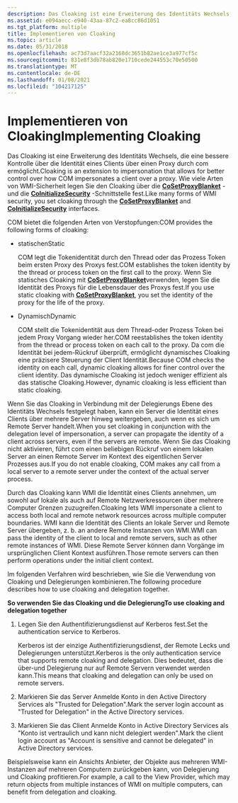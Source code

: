 ```yaml
---
description: Das Cloaking ist eine Erweiterung des Identitäts Wechsels, die eine bessere Kontrolle über die Identität eines Clients über einen Proxy durch com ermöglicht. Wie viele Arten von WMI-Sicherheit legen Sie den Cloaking über die CoSetProxyBlanket-und die CoInitializeSecurity-Schnittstelle fest.
ms.assetid: e094aecc-e940-43aa-87c2-ea8cc86d1051
ms.tgt_platform: multiple
title: Implementieren von Cloaking
ms.topic: article
ms.date: 05/31/2018
ms.openlocfilehash: ac73d7aacf32a2168dc3651b82ae1ce3a977cf5c
ms.sourcegitcommit: 831e8f3db78ab820e1710cede244553c70e50500
ms.translationtype: MT
ms.contentlocale: de-DE
ms.lasthandoff: 01/08/2021
ms.locfileid: "104217125"
---
```

# <a name="implementing-cloaking"></a><span data-ttu-id="12a58-104">Implementieren von Cloaking</span><span class="sxs-lookup"><span data-stu-id="12a58-104">Implementing Cloaking</span></span>

<span data-ttu-id="12a58-105">Das Cloaking ist eine Erweiterung des Identitäts Wechsels, die eine bessere Kontrolle über die Identität eines Clients über einen Proxy durch com ermöglicht.</span><span class="sxs-lookup"><span data-stu-id="12a58-105">Cloaking is an extension to impersonation that allows for better control over how COM impersonates a client over a proxy.</span></span> <span data-ttu-id="12a58-106">Wie viele Arten von WMI-Sicherheit legen Sie den Cloaking über die [**CoSetProxyBlanket**](/windows/win32/api/combaseapi/nf-combaseapi-cosetproxyblanket) -und die [**CoInitializeSecurity**](/windows/win32/api/combaseapi/nf-combaseapi-coinitializesecurity) -Schnittstelle fest.</span><span class="sxs-lookup"><span data-stu-id="12a58-106">Like many forms of WMI security, you set cloaking through the [**CoSetProxyBlanket**](/windows/win32/api/combaseapi/nf-combaseapi-cosetproxyblanket) and [**CoInitializeSecurity**](/windows/win32/api/combaseapi/nf-combaseapi-coinitializesecurity) interfaces.</span></span>

<span data-ttu-id="12a58-107">COM bietet die folgenden Arten von Verstopfungen:</span><span class="sxs-lookup"><span data-stu-id="12a58-107">COM provides the following forms of cloaking:</span></span>

-   <span data-ttu-id="12a58-108">statischen</span><span class="sxs-lookup"><span data-stu-id="12a58-108">Static</span></span>

    <span data-ttu-id="12a58-109">COM legt die Tokenidentität durch den Thread oder das Prozess Token beim ersten Proxy des Proxys fest.</span><span class="sxs-lookup"><span data-stu-id="12a58-109">COM establishes the token identity by the thread or process token on the first call to the proxy.</span></span> <span data-ttu-id="12a58-110">Wenn Sie statisches Cloaking mit [**CoSetProxyBlanket**](/windows/win32/api/combaseapi/nf-combaseapi-cosetproxyblanket)verwenden, legen Sie die Identität des Proxys für die Lebensdauer des Proxys fest.</span><span class="sxs-lookup"><span data-stu-id="12a58-110">If you use static cloaking with [**CoSetProxyBlanket**](/windows/win32/api/combaseapi/nf-combaseapi-cosetproxyblanket), you set the identity of the proxy for the life of the proxy.</span></span>

-   <span data-ttu-id="12a58-111">Dynamisch</span><span class="sxs-lookup"><span data-stu-id="12a58-111">Dynamic</span></span>

    <span data-ttu-id="12a58-112">COM stellt die Tokenidentität aus dem Thread-oder Prozess Token bei jedem Proxy Vorgang wieder her.</span><span class="sxs-lookup"><span data-stu-id="12a58-112">COM reestablishes the token identity from the thread or process token on each call to the proxy.</span></span> <span data-ttu-id="12a58-113">Da com die Identität bei jedem-Rückruf überprüft, ermöglicht dynamisches Cloaking eine präzisere Steuerung der Client Identität.</span><span class="sxs-lookup"><span data-stu-id="12a58-113">Because COM checks the identity on each call, dynamic cloaking allows for finer control over the client identity.</span></span> <span data-ttu-id="12a58-114">Das dynamische Cloaking ist jedoch weniger effizient als das statische Cloaking.</span><span class="sxs-lookup"><span data-stu-id="12a58-114">However, dynamic cloaking is less efficient than static cloaking.</span></span>

<span data-ttu-id="12a58-115">Wenn Sie das Cloaking in Verbindung mit der Delegierungs Ebene des Identitäts Wechsels festgelegt haben, kann ein Server die Identität eines Clients über mehrere Server hinweg weitergeben, auch wenn es sich um Remote Server handelt.</span><span class="sxs-lookup"><span data-stu-id="12a58-115">When you set cloaking in conjunction with the delegation level of impersonation, a server can propagate the identity of a client across servers, even if the servers are remote.</span></span> <span data-ttu-id="12a58-116">Wenn Sie das Cloaking nicht aktivieren, führt com einen beliebigen Rückruf von einem lokalen Server an einen Remote Server im Kontext des eigentlichen Server Prozesses aus.</span><span class="sxs-lookup"><span data-stu-id="12a58-116">If you do not enable cloaking, COM makes any call from a local server to a remote server under the context of the actual server process.</span></span>

<span data-ttu-id="12a58-117">Durch das Cloaking kann WMI die Identität eines Clients annehmen, um sowohl auf lokale als auch auf Remote Netzwerkressourcen über mehrere Computer Grenzen zuzugreifen.</span><span class="sxs-lookup"><span data-stu-id="12a58-117">Cloaking lets WMI impersonate a client to access both local and remote network resources across multiple computer boundaries.</span></span> <span data-ttu-id="12a58-118">WMI kann die Identität des Clients an lokale Server und Remote Server übergeben, z. b. an andere Remote Instanzen von WMI.</span><span class="sxs-lookup"><span data-stu-id="12a58-118">WMI can pass the identity of the client to local and remote servers, such as other remote instances of WMI.</span></span> <span data-ttu-id="12a58-119">Diese Remote Server können dann Vorgänge im ursprünglichen Client Kontext ausführen.</span><span class="sxs-lookup"><span data-stu-id="12a58-119">Those remote servers can then perform operations under the initial client context.</span></span>

<span data-ttu-id="12a58-120">Im folgenden Verfahren wird beschrieben, wie Sie die Verwendung von Cloaking und Delegierungen kombinieren.</span><span class="sxs-lookup"><span data-stu-id="12a58-120">The following procedure describes how to use cloaking and delegation together.</span></span>

<span data-ttu-id="12a58-121">**So verwenden Sie das Cloaking und die Delegierung**</span><span class="sxs-lookup"><span data-stu-id="12a58-121">**To use cloaking and delegation together**</span></span>

1.  <span data-ttu-id="12a58-122">Legen Sie den Authentifizierungsdienst auf Kerberos fest.</span><span class="sxs-lookup"><span data-stu-id="12a58-122">Set the authentication service to Kerberos.</span></span>

    <span data-ttu-id="12a58-123">Kerberos ist der einzige Authentifizierungsdienst, der Remote Lecks und Delegierungen unterstützt.</span><span class="sxs-lookup"><span data-stu-id="12a58-123">Kerberos is the only authentication service that supports remote cloaking and delegation.</span></span> <span data-ttu-id="12a58-124">Dies bedeutet, dass die über-und Delegierung nur auf Remote Servern verwendet werden kann.</span><span class="sxs-lookup"><span data-stu-id="12a58-124">This means that cloaking and delegation can only be used on remote servers.</span></span>

2.  <span data-ttu-id="12a58-125">Markieren Sie das Server Anmelde Konto in den Active Directory Services als "Trusted for Delegation".</span><span class="sxs-lookup"><span data-stu-id="12a58-125">Mark the server login account as "Trusted for Delegation" in the Active Directory services.</span></span>
3.  <span data-ttu-id="12a58-126">Markieren Sie das Client Anmelde Konto in Active Directory Services als "Konto ist vertraulich und kann nicht delegiert werden".</span><span class="sxs-lookup"><span data-stu-id="12a58-126">Mark the client login account as "Account is sensitive and cannot be delegated" in Active Directory services.</span></span>

<span data-ttu-id="12a58-127">Beispielsweise kann ein Ansichts Anbieter, der Objekte aus mehreren WMI-Instanzen auf mehreren Computern zurückgeben kann, von Delegierung und Cloaking profitieren.</span><span class="sxs-lookup"><span data-stu-id="12a58-127">For example, a call to the View Provider, which may return objects from multiple instances of WMI on multiple computers, can benefit from delegation and cloaking.</span></span>

 

 

